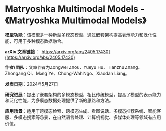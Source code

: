 # Matryoshka Multimodal Models - 《Matryoshka Multimodal Models》

**模型功能**：该模型是一种新型多模态模型，通过嵌套架构提高表示能力和泛化性能，可用于多种模态数据融合。

**arXiv 文章链接**：
[https://arxiv.org/abs/2405.17430](https://arxiv.org/abs/2405.17430)

**作者/团队**：文章作者为Zongwei Zhou、Yueyu Hu、Tianzhu Zhang、Zhongang Qi、Mang Ye、Chong-Wah Ngo、Xiaodan Liang。

**发表日期**：2024年5月27日

**研究进展**：提出了嵌套架构的多模态模型，相比传统模型，提高了模型的表示能力和泛化性能，为多模态数据处理提供了新的思路和方法。

**应用场景**：适用于跨模态检索、跨模态生成、看图说话、多模态推荐系统、智能客服、多模态搜索等场景，在自然语言处理、计算机视觉、多媒体处理等领域有应用价值。